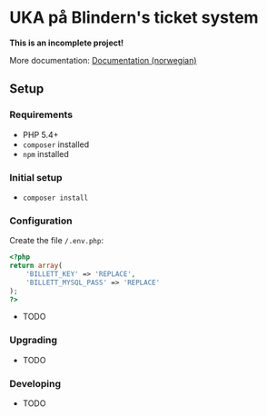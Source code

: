 # UKA på Blindern's ticket system

**This is an incomplete project!**

More documentation: [Documentation (norwegian)](docs/index.md)

## Setup

### Requirements
* PHP 5.4+
* ```composer``` installed
* ```npm``` installed

### Initial setup
* ```composer install```

### Configuration
Create the file ```/.env.php```:
```php
<?php
return array(
	'BILLETT_KEY' => 'REPLACE',
	'BILLETT_MYSQL_PASS' => 'REPLACE'
);
?>
```

* TODO

### Upgrading
* TODO

### Developing
* TODO
